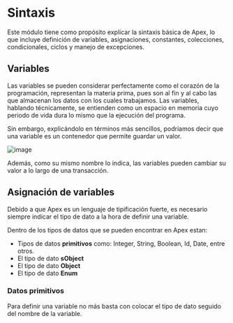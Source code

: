 # Sintaxis

Este módulo tiene como propósito explicar la sintaxis básica de Apex, lo que incluye definición de variables, asignaciones, constantes, colecciones, condicionales, ciclos y manejo de excepciones.

## Variables

Las variables se pueden considerar perfectamente como el corazón de la programación, representan la materia prima, pues son al fin y al cabo las que almacenan los datos con los cuales trabajamos.
Las variables, hablando técnicamente, se entienden como un espacio en memoria cuyo periodo de vida dura lo mismo que la ejecución del programa. 

Sin embargo, explicándolo en términos más sencillos, podríamos decir que una variable es un contenedor que permite guardar un valor.

![image](https://user-images.githubusercontent.com/100179095/177684361-e557a97f-0971-4840-87cd-5716088e9e26.png)

Además, como su mismo nombre lo indica, las variables pueden cambiar su valor a lo largo de una transacción. 

## Asignación de variables

Debido a que Apex es un lenguaje de tipificación fuerte, es necesario siempre indicar el tipo de dato a la hora de definir una variable. 

Dentro de los tipos de datos que se pueden encontrar en Apex estan:

- Tipos de datos **primitivos** como: Integer, String, Boolean, Id, Date, entre otros. 
- El tipo de dato **sObject**
- El tipo de dato **Object**
- El tipo de dato **Enum**

### Datos primitivos

Para definir una variable no más basta con colocar el tipo de dato seguido del nombre de la variable. 
